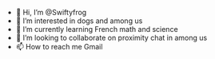 - 👋 Hi, I’m @Swiftyfrog
- 👀 I’m interested in dogs and among us
- 🌱 I’m currently learning French math and science 
- 💞️ I’m looking to collaborate on proximity chat in among us
- 📫 How to reach me Gmail 

<!---
Swiftyfrog/Swiftyfrog is a ✨ special ✨ repository because its `README.md` (this file) appears on your GitHub profile.
You can click the Preview link to take a look at your changes.
--->
